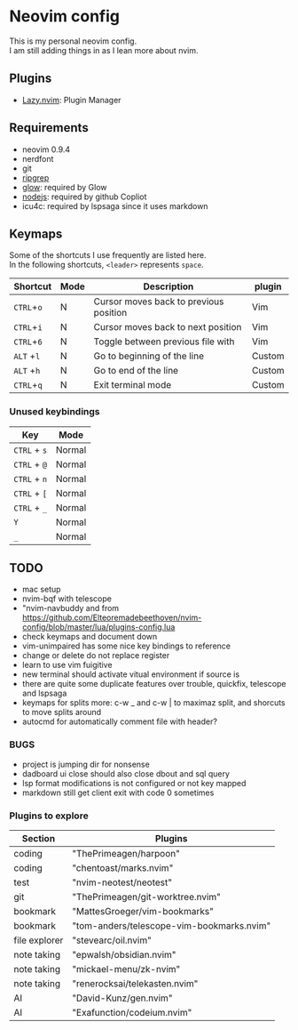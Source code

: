 # Neovim config
This is my personal neovim config.<br>
I am still adding things in as I lean more about nvim.<br>

## Plugins
+ [Lazy.nvim](https://github.com/folke/lazy.nvim): Plugin Manager

## Requirements
+ neovim 0.9.4
+ nerdfont
+ git
+ [ripgrep](https://github.com/BurntSushi/ripgrep)
+ [glow](https://github.com/charmbracelet/glow): required by Glow
+ [nodejs](https://github.com/nodejs): required by github Copliot
+ icu4c: required by lspsaga since it uses markdown

## Keymaps
Some of the shortcuts I use frequently are listed here. <br>
In the following shortcuts, `<leader>` represents `space`.<br>

| Shortcut          | Mode     | Description                                                              | plugin                      |
|-------------------|----------|--------------------------------------------------------------------------|-----------------------------|
| `CTRL`+`o`        | N        | Cursor moves back to previous position                                   | Vim                         |
| `CTRL`+`i`        | N        | Cursor moves back to next position                                       | Vim                         |
| `CTRL`+`6`        | N        | Toggle between previous file with                                        | Vim                         |
| `ALT` +`l`        | N        | Go to beginning of the line                                              | Custom                      |
| `ALT` +`h`        | N        | Go to end of the line                                                    | Custom                      |
| `CTRL`+`q`        | N        | Exit terminal mode                                                       | Custom                      |
### Unused keybindings
| Key | Mode |
| ---- | ---- |
| `CTRL` + `s` | Normal |
| `CTRL` + `@` | Normal |
| `CTRL` + `n` | Normal |
| `CTRL` + `[` | Normal |
| `CTRL` + `_` | Normal |
| `Y` | Normal |
| `_` | Normal |


## TODO
- mac setup
- nvim-bqf with telescope
- "nvim-navbuddy and from https://github.com/Elteoremadebeethoven/nvim-config/blob/master/lua/plugins-config.lua
- check keymaps and document down
- vim-unimpaired has some nice key bindings to reference
- change or delete do not replace register
- learn to use vim fuigitive
- new terminal should activate vitual environment if source is
- there are quite some duplicate features over trouble, quickfix, telescope and lspsaga
- keymaps for splits more: c-w _ and c-w | to maximaz split, and shorcuts to move splits around
- autocmd for automatically comment file with header?

### BUGS
- project is jumping dir for nonsense
- dadboard ui close should also close dbout and sql query
- lsp format modifications is not configured or not key mapped
- markdown still get client exit with code 0 sometimes

### Plugins to explore
| Section | Plugins |
|---------|---------|
| coding | "ThePrimeagen/harpoon" |
| coding | "chentoast/marks.nvim" |
| test | "nvim-neotest/neotest" |
| git | "ThePrimeagen/git-worktree.nvim"|
| bookmark | "MattesGroeger/vim-bookmarks" |
| bookmark | "tom-anders/telescope-vim-bookmarks.nvim" |
| file explorer | "stevearc/oil.nvim" |
| note taking | "epwalsh/obsidian.nvim" |
| note taking | "mickael-menu/zk-nvim" |
| note taking | "renerocksai/telekasten.nvim" |
| AI | "David-Kunz/gen.nvim"|
| AI | "Exafunction/codeium.nvim"|
